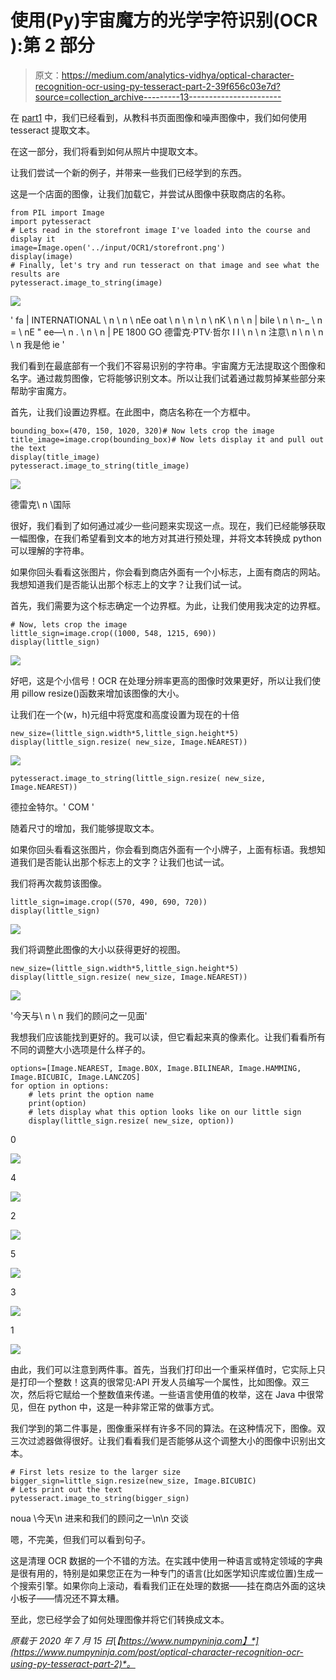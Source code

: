 # 使用(Py)宇宙魔方的光学字符识别(OCR ):第 2 部分

> 原文：<https://medium.com/analytics-vidhya/optical-character-recognition-ocr-using-py-tesseract-part-2-39f656c03e7d?source=collection_archive---------13----------------------->

在 [part1](/@mistrynirav123/optical-character-recognition-ocr-using-py-tesseract-part-1-29ba8104eb2b?source=friends_link&sk=c480f1d27c3aba061fc3c3f90c6753a7) 中，我们已经看到，从教科书页面图像和噪声图像中，我们如何使用 tesseract 提取文本。

在这一部分，我们将看到如何从照片中提取文本。

让我们尝试一个新的例子，并带来一些我们已经学到的东西。

这是一个店面的图像，让我们加载它，并尝试从图像中获取商店的名称。

```
from PIL import Image
import pytesseract
# Lets read in the storefront image I've loaded into the course and display it
image=Image.open('../input/OCR1/storefront.png')
display(image)
# Finally, let's try and run tesseract on that image and see what the results are
pytesseract.image_to_string(image)
```

![](img/141fb5b3a943923baf8e11d415f656b4.png)

' fa | INTERNATIONAL \ n \ n \ nEe oat \ n \ n \ n \ nK \ n \ n | bile \ n \ n-_ \ n = \ nE " ee—\ n . \ n \ n | PE 1800 GO 德雷克·PTV·哲尔 I I \ n \ n 注意\ n \ n \ n \ n 我是他 ie '

我们看到在最底部有一个我们不容易识别的字符串。宇宙魔方无法提取这个图像和名字。通过裁剪图像，它将能够识别文本。所以让我们试着通过裁剪掉某些部分来帮助宇宙魔方。

首先，让我们设置边界框。在此图中，商店名称在一个方框中。

```
bounding_box=(470, 150, 1020, 320)# Now lets crop the image
title_image=image.crop(bounding_box)# Now lets display it and pull out the text
display(title_image)
pytesseract.image_to_string(title_image)
```

![](img/b29c62c2a5f5d23fbbddc8ef21c4e0ce.png)

德雷克\ n \国际

很好，我们看到了如何通过减少一些问题来实现这一点。现在，我们已经能够获取一幅图像，在我们希望看到文本的地方对其进行预处理，并将文本转换成 python 可以理解的字符串。

如果你回头看看这张图片，你会看到商店外面有一个小标志，上面有商店的网站。我想知道我们是否能认出那个标志上的文字？让我们试一试。

首先，我们需要为这个标志确定一个边界框。为此，让我们使用我决定的边界框。

```
# Now, lets crop the image
little_sign=image.crop((1000, 548, 1215, 690))
display(little_sign)
```

![](img/5bce4b8de2ce79fc5cadbea7f114d8de.png)

好吧，这是个小信号！OCR 在处理分辨率更高的图像时效果更好，所以让我们使用 pillow resize()函数来增加该图像的大小。

让我们在一个(w，h)元组中将宽度和高度设置为现在的十倍

```
new_size=(little_sign.width*5,little_sign.height*5)
display(little_sign.resize( new_size, Image.NEAREST))
```

![](img/4cd04084276a3e23667ccc1471b78540.png)

```
pytesseract.image_to_string(little_sign.resize( new_size, Image.NEAREST))
```

德拉金特尔。' COM '

随着尺寸的增加，我们能够提取文本。

如果你回头看看这张图片，你会看到商店外面有一个小牌子，上面有标语。我想知道我们是否能认出那个标志上的文字？让我们也试一试。

我们将再次裁剪该图像。

```
little_sign=image.crop((570, 490, 690, 720))
display(little_sign)
```

![](img/0acad6579f795b71d2cebab18bc12a6f.png)

我们将调整此图像的大小以获得更好的视图。

```
new_size=(little_sign.width*5,little_sign.height*5)
display(little_sign.resize( new_size, Image.NEAREST))
```

![](img/a63fd59daa4cb24eb2ee665cf7072683.png)

'今天与\ n \ n 我们的顾问之一见面'

我想我们应该能找到更好的。我可以读，但它看起来真的像素化。让我们看看所有不同的调整大小选项是什么样子的。

```
options=[Image.NEAREST, Image.BOX, Image.BILINEAR, Image.HAMMING, Image.BICUBIC, Image.LANCZOS]
for option in options:
    # lets print the option name
    print(option)
    # lets display what this option looks like on our little sign
    display(little_sign.resize( new_size, option))
```

0

![](img/a63fd59daa4cb24eb2ee665cf7072683.png)

4

![](img/a63fd59daa4cb24eb2ee665cf7072683.png)

2

![](img/205d4b22a90799b3797381a91cdf572b.png)

5

![](img/e79479a22102abb7325aa3312ec75530.png)

3

![](img/57b6444c45047b404a76b69b08eb51bb.png)

1

![](img/998d2177d9b919e4f4db4894667ea37e.png)

由此，我们可以注意到两件事。首先，当我们打印出一个重采样值时，它实际上只是打印一个整数！这真的很常见:API 开发人员编写一个属性，比如图像。双三次，然后将它赋给一个整数值来传递。一些语言使用值的枚举，这在 Java 中很常见，但在 python 中，这是一种非常正常的做事方式。

我们学到的第二件事是，图像重采样有许多不同的算法。在这种情况下，图像。双三次过滤器做得很好。让我们看看我们是否能够从这个调整大小的图像中识别出文本。

```
# First lets resize to the larger size
bigger_sign=little_sign.resize(new_size, Image.BICUBIC)
# Lets print out the text
pytesseract.image_to_string(bigger_sign)
```

noua \今天\n 进来和我们的顾问之一\n\n 交谈

嗯，不完美，但我们可以看到句子。

这是清理 OCR 数据的一个不错的方法。在实践中使用一种语言或特定领域的字典是很有用的，特别是如果您正在为一种专门的语言(比如医学知识库或位置)生成一个搜索引擎。如果你向上滚动，看看我们正在处理的数据——挂在商店外面的这块小板子——情况还不算太糟。

至此，您已经学会了如何处理图像并将它们转换成文本。

*原载于 2020 年 7 月 15 日*[*【https://www.numpyninja.com】*](https://www.numpyninja.com/post/optical-character-recognition-ocr-using-py-tesseract-part-2)*。*